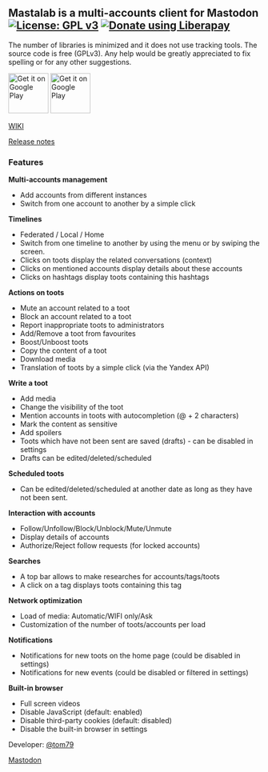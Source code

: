 
## Mastalab is a multi-accounts client for Mastodon [![License: GPL v3](https://img.shields.io/badge/License-GPL%20v3-blue.svg)](https://www.gnu.org/licenses/gpl-3.0) [<img alt="Donate using Liberapay" src="https://liberapay.com/assets/widgets/donate.svg"/>](https://liberapay.com/tom79/donate)

The number of libraries is minimized and it does not use tracking tools. The source code is free (GPLv3). Any help would be greatly appreciated to fix spelling or for any other suggestions.

[<img alt='Get it on Google Play' src='https://play.google.com/intl/en_us/badges/images/generic/en_badge_web_generic.png' height="80"/>](https://play.google.com/store/apps/details?id=fr.gouv.etalab.mastodon)
[<img alt='Get it on Google Play' src='https://gitlab.com/fdroid/artwork/raw/master/badge/get-it-on.png' height="80"/>](https://f-droid.org/app/fr.gouv.etalab.mastodon)



[WIKI](https://gitlab.com/tom79/mastalab/wikis/home)

[Release notes](https://gitlab.com/tom79/mastalab/tags)



### Features

**Multi-accounts management**

* Add accounts from different instances
* Switch from one account to another by a simple click


**Timelines**

* Federated / Local / Home
* Switch from one timeline to another by using the menu or by swiping the screen.
* Clicks on toots display the related conversations (context)
* Clicks on mentioned accounts display details about these accounts
* Clicks on hashtags display toots containing this hashtags


**Actions on toots**

* Mute an account related to a toot
* Block an account related to a toot
* Report inappropriate toots to administrators
* Add/Remove a toot from favourites
* Boost/Unboost toots
* Copy the content of a toot
* Download media
* Translation of toots by a simple click (via the Yandex API)


**Write a toot**

* Add media
* Change the visibility of the toot 
* Mention accounts in toots with autocompletion (@ + 2 characters)
* Mark the content as sensitive
* Add spoilers
* Toots which have not been sent are saved (drafts) - can be disabled in settings
* Drafts can be edited/deleted/scheduled


**Scheduled toots**

* Can be edited/deleted/scheduled at another date as long as they have not been sent.


**Interaction with accounts**

* Follow/Unfollow/Block/Unblock/Mute/Unmute
* Display details of accounts
* Authorize/Reject follow requests (for locked accounts)


**Searches**
* A top bar allows to make researches for accounts/tags/toots
* A click on a tag displays toots containing this tag


**Network optimization**

* Load of media: Automatic/WIFI only/Ask
* Customization of the number of toots/accounts per load


**Notifications**

* Notifications for new toots on the home page (could be disabled in settings)
* Notifications for new events (could be disabled or filtered in settings)


**Built-in browser**

* Full screen videos
* Disable JavaScript (default: enabled)
* Disable third-party cookies (default: disabled)
* Disable the built-in browser in settings


Developer: [@tom79](https://mastodon.social/@tom79)

<a rel="me" href="https://mastodon.social/@tom79">Mastodon</a>


